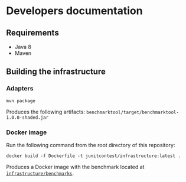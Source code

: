 # Developers documentation

## Requirements

* Java 8
* Maven

## Building the infrastructure

### Adapters

```shell script
mvn package
``` 

Produces the following artifacts: `benchmarktool/target/benchmarktool-1.0.0-shaded.jar`

### Docker image 

Run the following command from the root directory of this repository: 

```shell script
docker build -f Dockerfile -t junitcontest/infrastructure:latest .
```

Produces a Docker image with the benchmark located at [`infrastructure/benchmarks`](../infrastructure/benchmarks).


